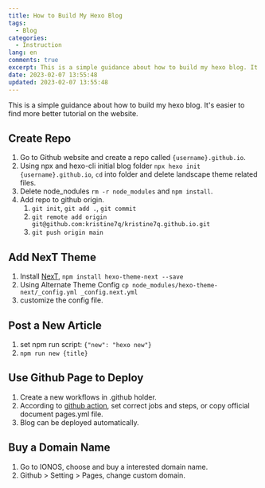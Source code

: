 ```yaml
---
title: How to Build My Hexo Blog
tags:
  - Blog
categories:
  - Instruction
lang: en
comments: true
excerpt: This is a simple guidance about how to build my hexo blog. It's easier to find more better tutorial on the website.
date: 2023-02-07 13:55:48
updated: 2023-02-07 13:55:48
---
```


This is a simple guidance about how to build my hexo blog. It's easier to find more better tutorial on the website.

## Create Repo

1. Go to Github website and create a repo called `{username}.github.io`.
2. Using npx and hexo-cli initial blog folder `npx hexo init {username}.github.io`, `cd` into folder and delete landscape theme related files.
3. Delete node_nodules `rm -r node_modules` and `npm install`.
4. Add repo to github origin.
   1. `git init`, `git add .`, `git commit`
   2. `git remote add origin git@github.com:kristine7q/kristine7q.github.io.git`
   3. `git push origin main`

## Add NexT Theme

1. Install [NexT](https://theme-next.js.org/docs/getting-started/), `npm install hexo-theme-next --save`
2. Using Alternate Theme Config `cp node_modules/hexo-theme-next/_config.yml _config.next.yml`
3. customize the config file.

## Post a New Article

1. set npm run script: `{"new": "hexo new"}`
2. `npm run new {title}`

## Use Github Page to Deploy

1. Create a new workflows in .github holder.
2. According to [github action](https://docs.github.com/en/actions/quickstart), set correct jobs and steps, or copy official document pages.yml file.
3. Blog can be deployed automatically.

## Buy a Domain Name

1. Go to IONOS, choose and buy a interested domain name.
2. Github > Setting > Pages, change custom domain.
